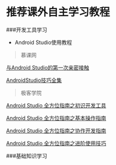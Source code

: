 推荐课外自主学习教程
====================
###开发工具学习
+ Android Studio使用教程
> 慕课网

[与Android Studio的第一次亲密接触](http://www.imooc.com/view/206)

[AndroidStudio技巧全集](http://www.imooc.com/view/650)
> 极客学院


[Android Studio 全方位指南之初识开发工具](http://www.jikexueyuan.com/course/2531.html)

[Android Studio 全方位指南之基本操作指南](http://www.jikexueyuan.com/course/2549.html)

[Android Studio 全方位指南之协作开发指南](http://www.jikexueyuan.com/course/2623.html)

[Android Studio 全方位指南之进阶使用技巧](http://www.jikexueyuan.com/course/2706.html)

###基础知识学习


